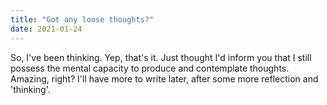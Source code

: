 ```yaml
---
title: "Got any loose thoughts?"
date: 2021-01-24
---
```

So, I've been thinking. 
Yep, that's it. 
Just thought I'd inform you that I still possess the mental capacity to produce and contemplate thoughts.
Amazing, right?
I'll have more to write later, after some more reflection and 'thinking'.
